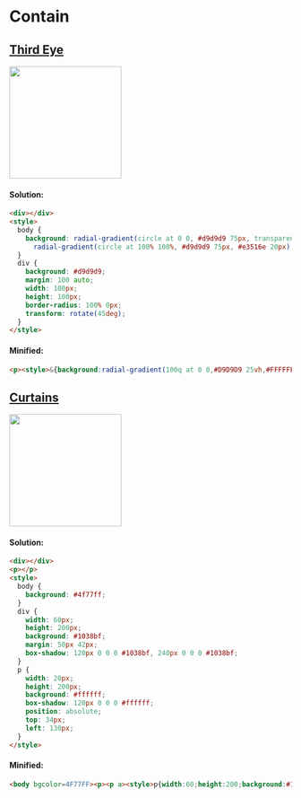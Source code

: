 # Contain

## [Third Eye](https://cssbattle.dev/play/141)

<img width="200px" src="https://cssbattle.dev/targets/141.png">

#### Solution:

```html
<div></div>
<style>
  body {
    background: radial-gradient(circle at 0 0, #d9d9d9 75px, transparent 20px),
      radial-gradient(circle at 100% 100%, #d9d9d9 75px, #e3516e 20px);
  }
  div {
    background: #d9d9d9;
    margin: 100 auto;
    width: 100px;
    height: 100px;
    border-radius: 100% 0px;
    transform: rotate(45deg);
  }
</style>
```

#### Minified:

```html
<p><style>&{background:radial-gradient(100q at 0 0,#D9D9D9 25vh,#FFFFFF00 0),radial-gradient(100q at 100%100%,#D9D9D9 25vh,#E3516E 0)}p{background:#D9D9D9;margin:26%142;width:100;height:100;border-radius:100%0;rotate:45deg
```

## [Curtains](https://cssbattle.dev/play/142)

<img width="200px" src="https://cssbattle.dev/targets/142.png">

#### Solution:

```html
<div></div>
<p></p>
<style>
  body {
    background: #4f77ff;
  }
  div {
    width: 60px;
    height: 200px;
    background: #1038bf;
    margin: 50px 42px;
    box-shadow: 120px 0 0 0 #1038bf, 240px 0 0 0 #1038bf;
  }
  p {
    width: 20px;
    height: 200px;
    background: #ffffff;
    box-shadow: 120px 0 0 0 #ffffff;
    position: absolute;
    top: 34px;
    left: 130px;
  }
</style>
```

#### Minified:

```html
<body bgcolor=4F77FF><p><p a><style>p{width:60;height:200;background:#1038BF;color:1038BF;margin:50 42;box-shadow:30vw 0,60vw 0}[a]{width:20;background:#FFF;box-shadow:30vw 0#FFF;margin:-65%122
```
